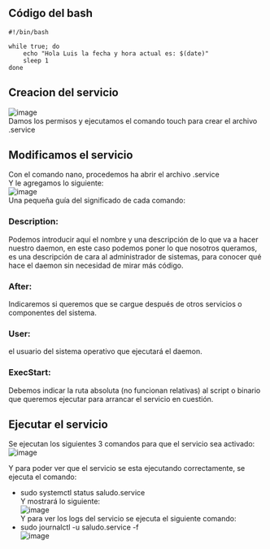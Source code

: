 ## Código del bash
```
#!/bin/bash

while true; do
    echo "Hola Luis la fecha y hora actual es: $(date)"
    sleep 1
done
```

## Creacion del servicio
![image](https://github.com/user-attachments/assets/51ed05ea-7a31-49ca-abd9-e4617aa151d2)  
Damos los permisos y ejecutamos el comando touch para crear el archivo .service  

## Modificamos el servicio
Con el comando nano, procedemos ha abrir el archivo .service  
Y le agregamos lo siguiente:  
![image](https://github.com/user-attachments/assets/4f4359cf-06a0-4fd2-a832-140536b162d2)  
Una pequeña guía del significado de cada comando:  
### Description: 
Podemos introducir aquí el nombre y una descripción de lo que va a hacer nuestro daemon, en este caso podemos poner lo que nosotros queramos,     
es una descripción de cara al administrador de sistemas, para conocer qué hace el daemon sin necesidad de mirar más código.    
### After: 
Indicaremos si queremos que se cargue después de otros servicios o componentes del sistema.   
### User: 
el usuario del sistema operativo que ejecutará el daemon.
### ExecStart: 
Debemos indicar la ruta absoluta (no funcionan relativas) al script o binario que queremos ejecutar para arrancar el servicio en cuestión.

## Ejecutar el servicio  
Se ejecutan los siguientes 3 comandos para que el servicio sea activado:  
![image](https://github.com/user-attachments/assets/59c3e2b6-b8e8-4b16-81a9-5b3c6d19902d)  

Y para poder ver que el servicio se esta ejecutando correctamente, se ejecuta el comando:  
- sudo systemctl status saludo.service  
Y mostrará lo siguiente:  
![image](https://github.com/user-attachments/assets/ae28ed57-9129-40d3-b8ee-71784e6ddc97)   
Y para ver los logs del servicio se ejecuta el siguiente comando:  
- sudo journalctl -u saludo.service -f  
![image](https://github.com/user-attachments/assets/885abbf9-7020-4eca-8893-715097f22d4b)






